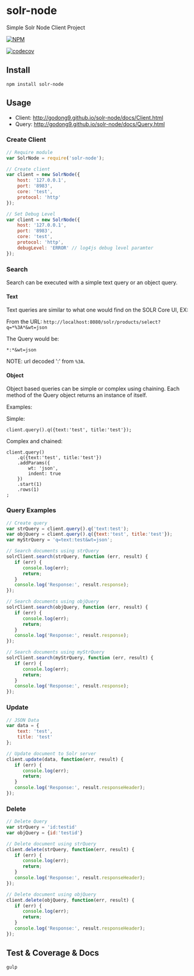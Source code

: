 # solr-node

Simple Solr Node Client Project

[![NPM](https://nodei.co/npm/solr-node.png?downloads=true&stars=true)](https://nodei.co/npm/solr-node/)

[![codecov](https://codecov.io/gh/godong9/solr-node/branch/master/graph/badge.svg)](https://codecov.io/gh/godong9/solr-node)


## Install

```
npm install solr-node
```

## Usage
- Client: http://godong9.github.io/solr-node/docs/Client.html
- Query: http://godong9.github.io/solr-node/docs/Query.html

### Create Client

```js
// Require module
var SolrNode = require('solr-node');

// Create client
var client = new SolrNode({
    host: '127.0.0.1',
    port: '8983',
    core: 'test',
    protocol: 'http'
});

// Set Debug Level
var client = new SolrNode({
    host: '127.0.0.1',
    port: '8983',
    core: 'test',
    protocol: 'http',
    debugLevel: 'ERROR' // log4js debug level paramter
});
```

### Search

Search can be executed with a simple text query or an object query.

#### Text

Text queries are similar to what one would find on the SOLR Core UI, EX:

From the URL: `http://localhost:8080/solr/products/select?q=*%3A*&wt=json`

The Query would be:

```
*:*&wt=json
```

NOTE: url decoded ':' from `%3A`.

#### Object

Object based queries can be simple or complex using chaining. Each method of the Query object returns an instance of itself.

Examples:

Simple:

```
client.query().q({text:'test', title:'test'});
```

Complex and chained:

```
client.query()
    .q({text:'test', title:'test'})
    .addParams({
        wt: 'json',
        indent: true
    })
    .start(1)
    .rows(1)
;
```

### Query Examples

```js
// Create query
var strQuery = client.query().q('text:test');
var objQuery = client.query().q({text:'test', title:'test'});
var myStrQuery = 'q=text:test&wt=json';

// Search documents using strQuery
solrClient.search(strQuery, function (err, result) {
   if (err) {
      console.log(err);
      return;
   }
   console.log('Response:', result.response);
});

// Search documents using objQuery
solrClient.search(objQuery, function (err, result) {
   if (err) {
      console.log(err);
      return;
   }
   console.log('Response:', result.response);
});

// Search documents using myStrQuery
solrClient.search(myStrQuery, function (err, result) {
   if (err) {
      console.log(err);
      return;
   }
   console.log('Response:', result.response);
});

```

### Update

```js
// JSON Data
var data = {
    text: 'test',
    title: 'test'
};

// Update document to Solr server
client.update(data, function(err, result) {
   if (err) {
      console.log(err);
      return;
   }
   console.log('Response:', result.responseHeader);
});

```

### Delete

```js
// Delete Query
var strQuery = 'id:testid'
var objQuery = {id:'testid'}

// Delete document using strQuery
client.delete(strQuery, function(err, result) {
   if (err) {
      console.log(err);
      return;
   }
   console.log('Response:', result.responseHeader);
});

// Delete document using objQuery
client.delete(objQuery, function(err, result) {
   if (err) {
      console.log(err);
      return;
   }
   console.log('Response:', result.responseHeader);
});

```

## Test & Coverage & Docs

```
gulp
```
